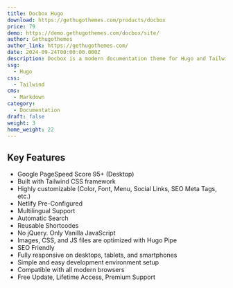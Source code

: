 ```yaml
---
title: Docbox Hugo
download: https://gethugothemes.com/products/docbox
price: 79
demo: https://demo.gethugothemes.com/docbox/site/
author: Gethugothemes
author_link: https://gethugothemes.com/
date: 2024-09-24T00:00:00.000Z
description: Docbox is a modern documentation theme for Hugo and Tailwind CSS. It's perfect for software documentation, fast, easy to use, and highly customizable.
ssg:
  - Hugo
css:
  - Tailwind
cms:
  - Markdown
category:
  - Documentation
draft: false
weight: 3
home_weight: 22
---
```


## Key Features

- Google PageSpeed Score 95+ (Desktop)
- Built with Tailwind CSS framework
- Highly customizable (Color, Font, Menu, Social Links, SEO Meta Tags, etc.)
- Netlify Pre-Configured
- Multilingual Support
- Automatic Search
- Reusable Shortcodes
- No jQuery. Only Vanilla JavaScript
- Images, CSS, and JS files are optimized with Hugo Pipe
- SEO Friendly
- Fully responsive on desktops, tablets, and smartphones
- Simple and easy development environment setup
- Compatible with all modern browsers
- Free Update, Lifetime Access, Premium Support
